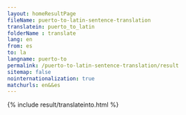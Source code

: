 ```yaml
---
layout: homeResultPage
fileName: puerto-to-latin-sentence-translation
translatein: puerto_to_latin
folderName : translate
lang: en
from: es
to: la
langname: puerto-to
permalink: /puerto-to-latin-sentence-translation/result
sitemap: false
nointernationalization: true
matchurls: en&&es
---
```

{% include result/translateinto.html %}

<script src="/js/result/translation.js" data-foldername="{{page.folderName}}" data-lang="{{page.lang}}"></script>
